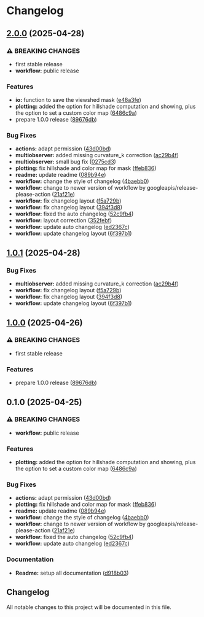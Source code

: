 # Changelog

## [2.0.0](https://github.com/SchmidL/aetherpy/compare/v1.0.1...v2.0.0) (2025-04-28)


### ⚠ BREAKING CHANGES

* first stable release
* **workflow:** public release

### Features

* **io:** function to save the viewshed mask ([e48a3fe](https://github.com/SchmidL/aetherpy/commit/e48a3feddaa8c311cb3d5b0e5eb9cfa51b6afa82))
* **plotting:** added the option for hillshade computation and showing, plus the option to set a custom color map ([6486c9a](https://github.com/SchmidL/aetherpy/commit/6486c9a3c3ec20c12e317242203f6565a30d39d5))
* prepare 1.0.0 release ([89676db](https://github.com/SchmidL/aetherpy/commit/89676db3b323d0c3d9b80d58c5b706c7aad9cd6a))


### Bug Fixes

* **actions:** adapt permission ([43d00bd](https://github.com/SchmidL/aetherpy/commit/43d00bd9afc7dc6c4dd075011a4b69fcc8188334))
* **multiobserver:** added missing curvature_k correction ([ac29b4f](https://github.com/SchmidL/aetherpy/commit/ac29b4fc19e33779e3f993e0b8683b02ed9106ca))
* **multiobserver:** small bug fix ([0275cd3](https://github.com/SchmidL/aetherpy/commit/0275cd3058dd1f560d403a819ccf289e02b5dd39))
* **plotting:** fix hillshade and color map for mask ([ffeb836](https://github.com/SchmidL/aetherpy/commit/ffeb836575245a0b655e542de384de455f091225))
* **readme:** update readme ([089b94e](https://github.com/SchmidL/aetherpy/commit/089b94e76cea5727bc1b3d7f642f3a808d9f2b7f))
* **workflow:** change the style of changelog ([4baebb0](https://github.com/SchmidL/aetherpy/commit/4baebb08611e71ddb2b3fe95f293f58f574ed04a))
* **workflow:** change to newer version of workflow by googleapis/release-please-action ([21af21e](https://github.com/SchmidL/aetherpy/commit/21af21e4469e71cadd3726c75b2e191af8aafe37))
* **workflow:** fix changelog layout ([f5a729b](https://github.com/SchmidL/aetherpy/commit/f5a729b72707669135b6486f6032d7d8306d4378))
* **workflow:** fix changelog layout ([394f3d8](https://github.com/SchmidL/aetherpy/commit/394f3d8a107ef2a2e11971274b1830943ab7f867))
* **workflow:** fixed the auto changelog ([52c9fb4](https://github.com/SchmidL/aetherpy/commit/52c9fb4f12991b10b6c867003051c9b8a110c2f6))
* **workflow:** layout correction ([352febf](https://github.com/SchmidL/aetherpy/commit/352febf7102ec33545f7766db574653915ba81bd))
* **workflow:** update auto changelog ([ed2367c](https://github.com/SchmidL/aetherpy/commit/ed2367ce0b4deb118ae90171307702c0371973f4))
* **workflow:** update changelog layout ([6f397b1](https://github.com/SchmidL/aetherpy/commit/6f397b1cc6040a89add19a4b4cef1a1edf6b514c))

## [1.0.1](https://github.com/SchmidL/aetherpy/compare/v1.0.0...v1.0.1) (2025-04-28)


### Bug Fixes

* **multiobserver:** added missing curvature_k correction ([ac29b4f](https://github.com/SchmidL/aetherpy/commit/ac29b4fc19e33779e3f993e0b8683b02ed9106ca))
* **workflow:** fix changelog layout ([f5a729b](https://github.com/SchmidL/aetherpy/commit/f5a729b72707669135b6486f6032d7d8306d4378))
* **workflow:** fix changelog layout ([394f3d8](https://github.com/SchmidL/aetherpy/commit/394f3d8a107ef2a2e11971274b1830943ab7f867))
* **workflow:** update changelog layout ([6f397b1](https://github.com/SchmidL/aetherpy/commit/6f397b1cc6040a89add19a4b4cef1a1edf6b514c))

## [1.0.0](https://github.com/SchmidL/aetherpy/compare/v0.1.0...v1.0.0) (2025-04-26)


### ⚠ BREAKING CHANGES

* first stable release

### Features

* prepare 1.0.0 release ([89676db](https://github.com/SchmidL/aetherpy/commit/89676db3b323d0c3d9b80d58c5b706c7aad9cd6a))

## 0.1.0 (2025-04-25)


### ⚠ BREAKING CHANGES

* **workflow:** public release

### Features

* **plotting:** added the option for hillshade computation and showing, plus the option to set a custom color map ([6486c9a](https://github.com/SchmidL/aetherpy/commit/6486c9a3c3ec20c12e317242203f6565a30d39d5))


### Bug Fixes

* **actions:** adapt permission ([43d00bd](https://github.com/SchmidL/aetherpy/commit/43d00bd9afc7dc6c4dd075011a4b69fcc8188334))
* **plotting:** fix hillshade and color map for mask ([ffeb836](https://github.com/SchmidL/aetherpy/commit/ffeb836575245a0b655e542de384de455f091225))
* **readme:** update readme ([089b94e](https://github.com/SchmidL/aetherpy/commit/089b94e76cea5727bc1b3d7f642f3a808d9f2b7f))
* **workflow:** change the style of changelog ([4baebb0](https://github.com/SchmidL/aetherpy/commit/4baebb08611e71ddb2b3fe95f293f58f574ed04a))
* **workflow:** change to newer version of workflow by googleapis/release-please-action ([21af21e](https://github.com/SchmidL/aetherpy/commit/21af21e4469e71cadd3726c75b2e191af8aafe37))
* **workflow:** fixed the auto changelog ([52c9fb4](https://github.com/SchmidL/aetherpy/commit/52c9fb4f12991b10b6c867003051c9b8a110c2f6))
* **workflow:** update auto changelog ([ed2367c](https://github.com/SchmidL/aetherpy/commit/ed2367ce0b4deb118ae90171307702c0371973f4))


### Documentation

* **Readme:** setup all documentation ([d918b03](https://github.com/SchmidL/aetherpy/commit/d918b0304c46b873171d14051e88c46b55a3849a))

## Changelog

All notable changes to this project will be documented in this file.

